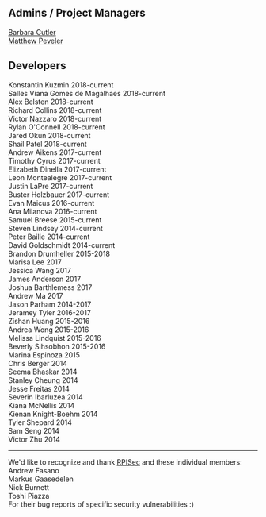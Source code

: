 ## Admins / Project Managers
[Barbara Cutler](http://www.cs.rpi.edu/~cutler/)  
[Matthew Peveler](http://mpeveler.com/)  

## Developers  
Konstantin Kuzmin 2018-current  
Salles Viana Gomes de Magalhaes 2018-current  
Alex Belsten 2018-current  
Richard Collins 2018-current  
Victor Nazzaro 2018-current  
Rylan O'Connell 2018-current  
Jared Okun 2018-current  
Shail Patel 2018-current  
Andrew Aikens 2017-current  
Timothy Cyrus 2017-current  
Elizabeth Dinella 2017-current  
Leon Montealegre 2017-current  
Justin LaPre 2017-current  
Buster Holzbauer 2017-current  
Evan Maicus 2016-current  
Ana Milanova 2016-current  
Samuel Breese 2015-current  
Steven Lindsey 2014-current  
Peter Bailie 2014-current  
David Goldschmidt 2014-current  
Brandon Drumheller 2015-2018  
Marisa Lee 2017  
Jessica Wang 2017  
James Anderson 2017  
Joshua Barthlemess 2017  
Andrew Ma 2017  
Jason Parham 2014-2017  
Jeramey Tyler 2016-2017  
Zishan Huang 2015-2016  
Andrea Wong 2015-2016  
Melissa Lindquist 2015-2016  
Beverly Sihsobhon 2015-2016  
Marina Espinoza 2015  
Chris Berger 2014  
Seema Bhaskar 2014  
Stanley Cheung 2014  
Jesse Freitas 2014  
Severin Ibarluzea 2014  
Kiana McNellis 2014  
Kienan Knight-Boehm 2014  
Tyler Shepard 2014  
Sam Seng 2014  
Victor Zhu 2014  

------------------------------
We'd like to recognize and thank [RPISec](https://rpis.ec/) and these individual members:  
Andrew Fasano  
Markus Gaasedelen    
Nick Burnett  
Toshi Piazza  
For their bug reports of specific security vulnerabilities :)
